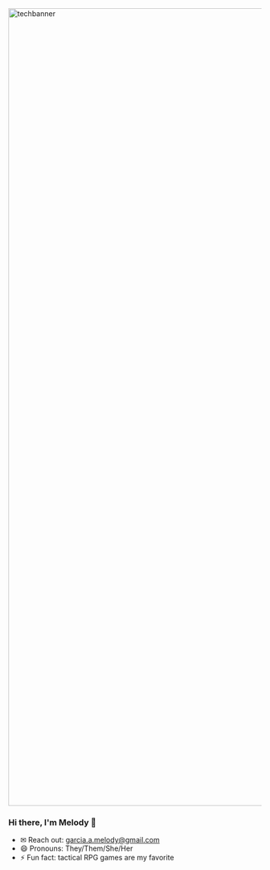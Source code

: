 <img width="1584" alt="techbanner" src="https://user-images.githubusercontent.com/102616304/167268913-1b1db13b-0059-49e9-bcdc-72c06752739a.png">

### Hi there, I'm Melody 👋

- ✉ Reach out: garcia.a.melody@gmail.com
- 😄 Pronouns: They/Them/She/Her
- ⚡ Fun fact: tactical RPG games are my favorite


